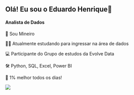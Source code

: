 ## Olá! Eu sou o Eduardo Henrique👋

 #### Analista de Dados 
 
🌵 Sou Mineiro

👩‍💻 Atualmente estudando para ingressar na área de dados

💻 Participante do Grupo de estudos da Evolve Data

🛠️ Python, SQL, Excel, Power BI

💬 1% melhor todos os dias!





 <a href="https://www.linkedin.com/in/eduardohferreira" target="_blank"><img src="https://img.shields.io/badge/-LinkedIn-%230077B5?style=for-the-badge&logo=linkedin&logoColor=white" target="_blank"></a> 
